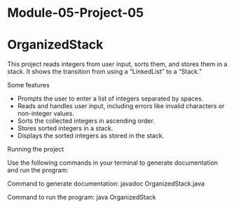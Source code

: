# Module-05-Project-05

# OrganizedStack

This project reads integers from user input, sorts them, and stores them in a stack. It shows the transition from using a “LinkedList” to a “Stack.”

Some features

- Prompts the user to enter a list of integers separated by spaces.
- Reads and handles user input, including errors like invalid characters or non-integer values.
- Sorts the collected integers in ascending order.
- Stores sorted integers in a stack.
- Displays the sorted integers as stored in the stack.

Running the project

Use the following commands in your terminal to generate documentation and run the program:

Command to generate documentation:
javadoc OrganizedStack.java

Command to run the program:
java OrganizedStack
